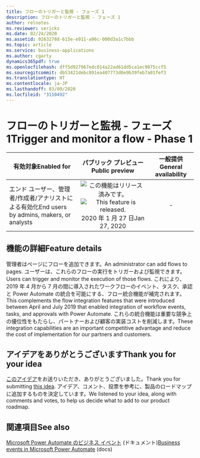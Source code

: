 ```yaml
---
title: フローのトリガーと監視 - フェーズ 1
description: フローのトリガーと監視 - フェーズ 1
author: relnotes
ms.reviewer: sericks
ms.date: 02/24/2020
ms.assetid: 0263278d-615e-e911-a96c-000d3a1c7bbb
ms.topic: article
ms.service: business-applications
ms.author: cgarty
dynamics365pdf: true
ms.openlocfilehash: dff5d927967edc014a22ad61dd5ca1ec9075ccf5
ms.sourcegitcommit: db53421debc891ea407773d0e9b39feb7a01fef3
ms.translationtype: HT
ms.contentlocale: ja-JP
ms.lasthandoff: 03/09/2020
ms.locfileid: "3110492"
---
```

# <a name="trigger-and-monitor-a-flow---phase-1"></a><span data-ttu-id="2547f-103">フローのトリガーと監視 - フェーズ 1</span><span class="sxs-lookup"><span data-stu-id="2547f-103">Trigger and monitor a flow - Phase 1</span></span>


| <span data-ttu-id="2547f-104">有効対象</span><span class="sxs-lookup"><span data-stu-id="2547f-104">Enabled for</span></span>    |  <span data-ttu-id="2547f-105">パブリック プレビュー</span><span class="sxs-lookup"><span data-stu-id="2547f-105">Public preview</span></span> | <span data-ttu-id="2547f-106">一般提供</span><span class="sxs-lookup"><span data-stu-id="2547f-106">General availability</span></span> | 
| ---------- | :----------: |:----------: |
|<span data-ttu-id="2547f-107">エンド ユーザー、管理者/作成者/アナリストによる有効化</span><span class="sxs-lookup"><span data-stu-id="2547f-107">End users by admins, makers, or analysts</span></span>|<span data-ttu-id="2547f-108">![この機能はリリース済みです。](/dynamics365-release-plan/media/green-checkmark.png "この機能はリリース済みです。")</span><span class="sxs-lookup"><span data-stu-id="2547f-108">![This feature is released.](/dynamics365-release-plan/media/green-checkmark.png "This feature is released.")</span></span> <span data-ttu-id="2547f-109">2020 年 1 月 27 日</span><span class="sxs-lookup"><span data-stu-id="2547f-109">Jan 27, 2020</span></span>| -|






## <a name="feature-details"></a><span data-ttu-id="2547f-110">機能の詳細</span><span class="sxs-lookup"><span data-stu-id="2547f-110">Feature details</span></span>
<!--feature detail start -->
<span data-ttu-id="2547f-111">管理者はページにフローを追加できます。</span><span class="sxs-lookup"><span data-stu-id="2547f-111">An administrator can add flows to pages.</span></span> <span data-ttu-id="2547f-112">ユーザーは、これらのフローの実行をトリガーおよび監視できます。</span><span class="sxs-lookup"><span data-stu-id="2547f-112">Users can trigger and monitor the execution of those flows.</span></span> <span data-ttu-id="2547f-113">これにより、2019 年 4 月から 7 月の間に導入されたワークフローのイベント、タスク、承認と Power Automate の統合を可能にする、フロー統合機能が補完されます。</span><span class="sxs-lookup"><span data-stu-id="2547f-113">This complements the flow integration features that were introduced between April and July 2019 that enabled integration of workflow events, tasks, and approvals with Power Automate.</span></span> <span data-ttu-id="2547f-114">これらの統合機能は重要な競争上の優位性をもたらし、パートナーおよび顧客の実装コストを削減します。</span><span class="sxs-lookup"><span data-stu-id="2547f-114">These integration capabilities are an important competitive advantage and reduce the cost of implementation for our partners and customers.</span></span>
<!--feature detail end -->









## <a name="thank-you-for-your-idea"></a><span data-ttu-id="2547f-115">アイデアをありがとうございます</span><span class="sxs-lookup"><span data-stu-id="2547f-115">Thank you for your idea</span></span>
<span data-ttu-id="2547f-116">[このアイデア](https://experience.dynamics.com/ideas/idea/?ideaid=f5515021-64ba-e711-80c0-00155d7cd0b4)をお送りいただき、ありがとうございました。</span><span class="sxs-lookup"><span data-stu-id="2547f-116">Thank you for submitting [this idea](https://experience.dynamics.com/ideas/idea/?ideaid=f5515021-64ba-e711-80c0-00155d7cd0b4).</span></span> <span data-ttu-id="2547f-117">アイデア、コメント、投票を参考に、製品のロードマップに追加するものを決定しています。</span><span class="sxs-lookup"><span data-stu-id="2547f-117">We listened to your idea, along with comments and votes, to help us decide what to add to our product roadmap.</span></span>

## <a name="see-also"></a><span data-ttu-id="2547f-118">関連項目</span><span class="sxs-lookup"><span data-stu-id="2547f-118">See also</span></span>

<span data-ttu-id="2547f-119">[Microsoft Power Automate のビジネス イベント](https://docs.microsoft.com/dynamics365/fin-ops-core/dev-itpro/business-events/business-events-flow) (ドキュメント)</span><span class="sxs-lookup"><span data-stu-id="2547f-119">[Business events in Microsoft Power Automate](https://docs.microsoft.com/dynamics365/fin-ops-core/dev-itpro/business-events/business-events-flow) (docs)</span></span>
